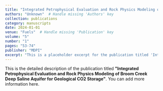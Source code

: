 ```yaml
---
title: "Integrated Petrophysical Evaluation and Rock Physics Modeling of Broom Creek Deep Saline Aquifer for Geological CO2 Storage"
authors: "Unknown"  # Handle missing 'Authors' key
collection: publications
category: manuscripts
date: 2024-01-01
venue: "Fuels"  # Handle missing 'Publication' key
volume: "5"
number: "1"
pages: "53-74"
publisher: "MDPI"
excerpt: "This is a placeholder excerpt for the publication titled 'Integrated Petrophysical Evaluation and Rock Physics Modeling of Broom Creek Deep Saline Aquifer for Geological CO2 Storage'."
---
```


This is the detailed description of the publication titled **"Integrated Petrophysical Evaluation and Rock Physics Modeling of Broom Creek Deep Saline Aquifer for Geological CO2 Storage"**. You can add more information here.
